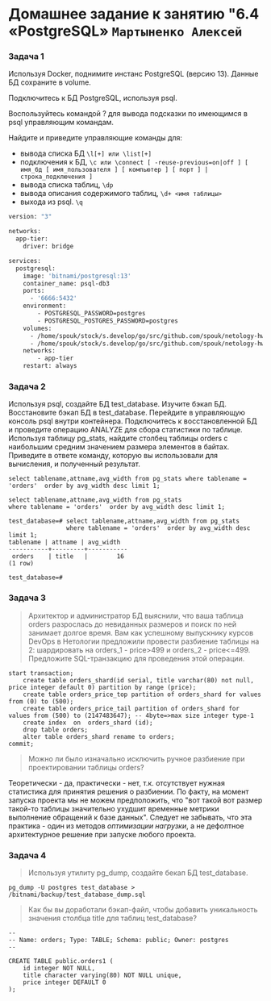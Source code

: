 # Домашнее задание к занятию "6.4 «PostgreSQL» `Мартыненко Алексей`


### Задача 1
Используя Docker, поднимите инстанс PostgreSQL (версию 13). Данные БД сохраните в volume.

Подключитесь к БД PostgreSQL, используя psql.

Воспользуйтесь командой \? для вывода подсказки по имеющимся в psql управляющим командам.

Найдите и приведите управляющие команды для:

* вывода списка БД
  `\l[+] или \list[+]`    
* подключения к БД,
  `\c или \connect [ -reuse-previous=on|off ] [ имя_бд [ имя_пользователя ] [ компьютер ] [ порт ] | строка_подключения ]`
* вывода списка таблиц,
   `\dp` 
* вывода описания содержимого таблиц,
    `\d+ <имя таблицы>`
* выхода из psql.
    `\q`

```dockerfile
version: "3"

networks:
  app-tier:
    driver: bridge

services:
  postgresql:
    image: 'bitnami/postgresql:13'
    container_name: psql-db3
    ports:
      - '6666:5432'
    environment:
        - POSTGRESQL_PASSWORD=postgres
        - POSTGRESQL_POSTGRES_PASSWORD=postgres
    volumes:
      - /home/spouk/stock/s.develop/go/src/github.com/spouk/netology-hw/virt64/src/dbs/data:/bitnami/postgresql
      - /home/spouk/stock/s.develop/go/src/github.com/spouk/netology-hw/virt64/src/dbs/backup:/bitnami/backup
    networks:
        - app-tier
    restart: always
```

### Задача 2
Используя psql, создайте БД test_database.
Изучите бэкап БД.
Восстановите бэкап БД в test_database.
Перейдите в управляющую консоль psql внутри контейнера.
Подключитесь к восстановленной БД и проведите операцию ANALYZE для сбора статистики по таблице.
Используя таблицу pg_stats, найдите столбец таблицы orders с наибольшим средним значением размера элементов в байтах.
Приведите в ответе команду, которую вы использовали для вычисления, и полученный результат.
```sql92
select tablename,attname,avg_width from pg_stats where tablename = 'orders'  order by avg_width desc limit 1;
```

```sql92
select tablename,attname,avg_width from pg_stats 
where tablename = 'orders'  order by avg_width desc limit 1;

test_database=# select tablename,attname,avg_width from pg_stats
                where tablename = 'orders'  order by avg_width desc limit 1;
tablename | attname | avg_width
-----------+---------+-----------
 orders    | title   |        16
(1 row)

test_database=#

```


### Задача 3
> Архитектор и администратор БД выяснили, что ваша таблица orders разрослась до невиданных размеров и поиск по ней занимает долгое время. Вам как успешному выпускнику курсов DevOps в Нетологии предложили провести разбиение таблицы на 2: шардировать на orders_1 - price>499 и orders_2 - price<=499.
> Предложите SQL-транзакцию для проведения этой операции.

```sql92
start transaction;
    create table orders_shard(id serial, title varchar(80) not null, price integer default 0) partition by range (price);
    create table orders_price_top partition of orders_shard for values from (0) to (500);
    create table orders_price_tail partition of orders_shard for values from (500) to (2147483647); -- 4byte=>max size integer type-1
    create index  on  orders_shard (id);
    drop table orders;
    alter table orders_shard rename to orders;
commit;

```

> Можно ли было изначально исключить ручное разбиение при проектировании таблицы orders?

Теоретически - да, практически - нет, т.к. отсутствуeт нужная статистика для принятия решения о разбиении. 
По факту, на момент запуска проекта мы не можем предположить, что "вот такой вот размер такой-то таблицы значительно
ухудшит временные метрики выполнение обращений к базе данных". Следует не забывать, что эта практика - один из методов _оптимизации нагрузки_,
а не дефолтное архитектурное решение при запуске любого проекта.


### Задача 4
> Используя утилиту pg_dump, создайте бекап БД test_database.
```shell
pg_dump -U postgres test_database > /bitnami/backup/test_database_dump.sql

```

> Как бы вы доработали бэкап-файл, чтобы добавить уникальность значения столбца title для таблиц test_database?

```sql92
--
-- Name: orders; Type: TABLE; Schema: public; Owner: postgres
--

CREATE TABLE public.orders1 (
    id integer NOT NULL,
    title character varying(80) NOT NULL unique,
    price integer DEFAULT 0
);

```

